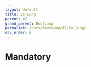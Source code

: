 ```yaml
---
layout: default
title: So Long
parent: 42
grand_parent: Bootcamp
permalink: /docs/Bootcamp/42/So_long/
nav_order: 6
---
```



# Mandatory